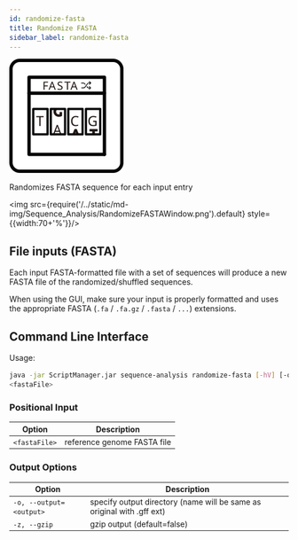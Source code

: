 ```yaml
---
id: randomize-fasta
title: Randomize FASTA
sidebar_label: randomize-fasta
---
```


![randomize-fasta](/../static/icons/Sequence_Analysis/RandomizeFASTA_square.svg)

Randomizes FASTA sequence for each input entry

<!-- Schematic goes here -->

<img src={require('/../static/md-img/Sequence_Analysis/RandomizeFASTAWindow.png').default} style={{width:70+'%'}}/>

## File inputs (FASTA)
Each input FASTA-formatted file with a set of sequences will produce a new FASTA file of the randomized/shuffled sequences.

When using the GUI, make sure your input is properly formatted and uses the appropriate FASTA (`.fa` / `.fa.gz` / `.fasta` / `...`) extensions.

<!-- ## Seed Options -->

<!-- ## Output Options -->


## Command Line Interface

Usage:
```bash
java -jar ScriptManager.jar sequence-analysis randomize-fasta [-hV] [-o=<output>]
<fastaFile>
```

### Positional Input

| Option | Description |
| ------ | ----------- |   
| `<fastaFile>` | reference genome FASTA file |


### Output Options

| Option | Description |
| ------ | ----------- |
| `-o, --output=<output>` | specify output directory (name will be same as original with .gff ext) |
| `-z, --gzip`            | gzip output (default=false) |




[fasta-format]:/docs/Guides/Getting-Started/file-formats#fasta
